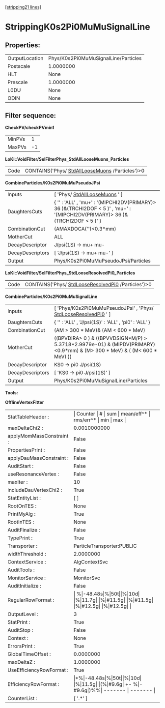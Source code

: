 [[stripping21 lines]](./stripping21-leptonic)

# StrippingK0s2Pi0MuMuSignalLine

## Properties:

|                |                                      |
|----------------|--------------------------------------|
| OutputLocation | Phys/K0s2Pi0MuMuSignalLine/Particles |
| Postscale      | 1.0000000                            |
| HLT            | None                                 |
| Prescale       | 1.0000000                            |
| L0DU           | None                                 |
| ODIN           | None                                 |

## Filter sequence:

**CheckPV/checkPVmin1**

|        |     |
|--------|-----|
| MinPVs | 1   |
| MaxPVs | -1  |

**LoKi::VoidFilter/SelFilterPhys_StdAllLooseMuons_Particles**

|      |                                                                                    |
|------|------------------------------------------------------------------------------------|
| Code | CONTAINS('Phys/ [StdAllLooseMuons](./stripping21-stdallloosemuons) /Particles')\>0 |

**CombineParticles/K0s2Pi0MuMuPseudoJPsi**

|                  |                                                                                                                                  |
|------------------|----------------------------------------------------------------------------------------------------------------------------------|
| Inputs           | [ 'Phys/ [StdAllLooseMuons](./stripping21-stdallloosemuons) ' ]                                                                |
| DaughtersCuts    | { '' : 'ALL' , 'mu+' : '(MIPCHI2DV(PRIMARY)\> 36 )&(TRCHI2DOF \< 5 )' , 'mu-' : '(MIPCHI2DV(PRIMARY)\> 36 )&(TRCHI2DOF \< 5 )' } |
| CombinationCut   | (AMAXDOCA('')\<0.3\*mm)                                                                                                          |
| MotherCut        | ALL                                                                                                                              |
| DecayDescriptor  | J/psi(1S) -\> mu+ mu-                                                                                                            |
| DecayDescriptors | [ 'J/psi(1S) -\> mu+ mu-' ]                                                                                                    |
| Output           | Phys/K0s2Pi0MuMuPseudoJPsi/Particles                                                                                             |

**LoKi::VoidFilter/SelFilterPhys_StdLooseResolvedPi0_Particles**

|      |                                                                                          |
|------|------------------------------------------------------------------------------------------|
| Code | CONTAINS('Phys/ [StdLooseResolvedPi0](./stripping21-stdlooseresolvedpi0) /Particles')\>0 |

**CombineParticles/K0s2Pi0MuMuSignalLine**

|                  |                                                                                                                                   |
|------------------|-----------------------------------------------------------------------------------------------------------------------------------|
| Inputs           | [ 'Phys/K0s2Pi0MuMuPseudoJPsi' , 'Phys/ [StdLooseResolvedPi0](./stripping21-stdlooseresolvedpi0) ' ]                            |
| DaughtersCuts    | { '' : 'ALL' , 'J/psi(1S)' : 'ALL' , 'pi0' : 'ALL' }                                                                              |
| CombinationCut   | (AM \> 300 \* MeV)& (AM \< 600 \* MeV)                                                                                            |
| MotherCut        | ((BPVDIRA\> 0 ) & ((BPVVDSIGN\*M/P) \> 5.3718\*2.9979e-01) & (MIPDV(PRIMARY)\<0.9\*mm) & (M\> 300 \* MeV) & ( (M\< 600 \* MeV) )) |
| DecayDescriptor  | KS0 -\> pi0 J/psi(1S)                                                                                                             |
| DecayDescriptors | [ 'KS0 -\> pi0 J/psi(1S)' ]                                                                                                     |
| Output           | Phys/K0s2Pi0MuMuSignalLine/Particles                                                                                              |

****Tools:****

**OfflineVertexFitter**

|                          |                                                                                                           |
|--------------------------|-----------------------------------------------------------------------------------------------------------|
| StatTableHeader :        | \| Counter \| \# \| sum \| mean/eff^\* \| rms/err^\* \| min \| max \|                                     |
| maxDeltaChi2 :           | 0.0010000000                                                                                              |
| applyMomMassConstraint : | False                                                                                                     |
| PropertiesPrint :        | False                                                                                                     |
| applyDauMassConstraint : | False                                                                                                     |
| AuditStart :             | False                                                                                                     |
| useResonanceVertex :     | False                                                                                                     |
| maxIter :                | 10                                                                                                        |
| includeDauVertexChi2 :   | True                                                                                                      |
| StatEntityList :         | [ ]                                                                                                     |
| RootOnTES :              | None                                                                                                      |
| PrintMyAlg :             | True                                                                                                      |
| RootInTES :              | None                                                                                                      |
| AuditFinalize :          | False                                                                                                     |
| TypePrint :              | True                                                                                                      |
| Transporter :            | ParticleTransporter:PUBLIC                                                                                |
| widthThreshold :         | 2.0000000                                                                                                 |
| ContextService :         | AlgContextSvc                                                                                             |
| AuditTools :             | False                                                                                                     |
| MonitorService :         | MonitorSvc                                                                                                |
| AuditInitialize :        | False                                                                                                     |
| RegularRowFormat :       | \| %\|-48.48s\|%\|50t\|\|%\|10d\| \|%\|11.7g\| \|%\|#11.5g\| \|%\|#11.5g\| \|%\|#12.5g\| \|%\|#12.5g\| \| |
| OutputLevel :            | 3                                                                                                         |
| StatPrint :              | True                                                                                                      |
| AuditStop :              | False                                                                                                     |
| Context :                | None                                                                                                      |
| ErrorsPrint :            | True                                                                                                      |
| GlobalTimeOffset :       | 0.0000000                                                                                                 |
| maxDeltaZ :              | 1.0000000                                                                                                 |
| UseEfficiencyRowFormat : | True                                                                                                      |
| EfficiencyRowFormat :    | \|\*%\|-48.48s\|%\|50t\|\|%\|10d\| \|%\|11.5g\| \|(%\|#9.6g\| +- %\|-#9.6g\|)%%\| ------- \| ------- \|   |
| CounterList :            | [ '.\*' ]                                                                                               |
